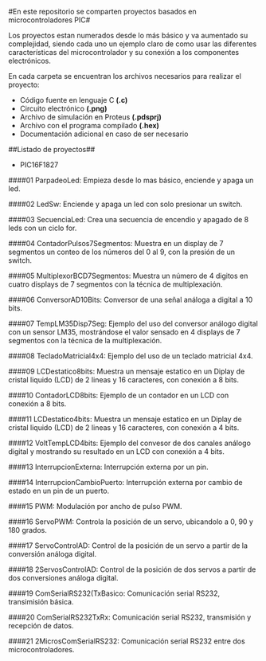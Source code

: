 #En este repositorio se comparten proyectos basados en microcontroladores PIC#

Los proyectos estan numerados desde lo más básico y va aumentado su complejidad, siendo cada uno un ejemplo claro de como usar las diferentes características del microcontrolador y su conexión a los componentes electrónicos.

En cada carpeta se encuentran los archivos necesarios para realizar el proyecto:

* Código fuente en lenguaje C **(.c)**
* Circuito electrónico **(.png)**
* Archivo de simulación en Proteus **(.pdsprj)**
* Archivo con el programa compilado **(.hex)**
* Documentación adicional en caso de ser necesario

##Listado de proyectos##

* PIC16F1827

####01 ParpadeoLed: Empieza desde lo mas básico, enciende y apaga un led.

####02 LedSw: Enciende y apaga un led con solo presionar un switch.

####03 SecuenciaLed: Crea una secuencia de encendio y apagado de 8 leds con un ciclo for.

####04 ContadorPulsos7Segmentos: Muestra en un display de 7 segmentos un conteo de los números del 0 al 9, con la presión de un switch.

####05 MultiplexorBCD7Segmentos: Muestra un número de 4 digitos en cuatro displays de 7 segmentos con la técnica de multiplexación.

####06 ConversorAD10Bits: Conversor de una señal análoga a digital a 10 bits.

####07 TempLM35Disp7Seg: Ejemplo del uso del conversor análogo digital con un sensor LM35, mostrándose el valor sensado en 4 displays de 7 segmentos con la técnica de la multiplexación.

####08 TecladoMatricial4x4: Ejemplo del uso de un teclado matricial 4x4.

####09 LCDestatico8bits: Muestra un mensaje estatico en un Diplay de cristal liquido (LCD) de 2 lineas y 16 caracteres, con conexión a 8 bits.

####10 ContadorLCD8bits: Ejemplo de un contador en un LCD con conexión a 8 bits.

####11 LCDestatico4bits: Muestra un mensaje estatico en un Diplay de cristal liquido (LCD) de 2 lineas y 16 caracteres, con conexión a 4 bits.

####12 VoltTempLCD4bits: Ejemplo del convesor de dos canales análogo digital y mostrando su resultado en un LCD con conexión a 4 bits.

####13 InterrupcionExterna: Interrupción externa por un pin.

####14 InterrupcionCambioPuerto: Interrupción externa por cambio de estado en un pin de un puerto.

####15 PWM: Modulación por ancho de pulso PWM.

####16 ServoPWM: Controla la posición de un servo, ubicandolo a 0, 90 y 180 grados.

####17 ServoControlAD: Control de la posición de un servo a partir de la conversión análoga digital.

####18 2ServosControlAD: Control de la posición de dos servos a partir de dos conversiones análoga digital.

####19 ComSerialRS232(TxBasico: Comunicación serial RS232, transimisión básica.

####20 ComSerialRS232TxRx: Comunicación serial RS232, transmisión y recepción de datos.

####21 2MicrosComSerialRS232: Comunicación serial RS232 entre dos microcontroladores.